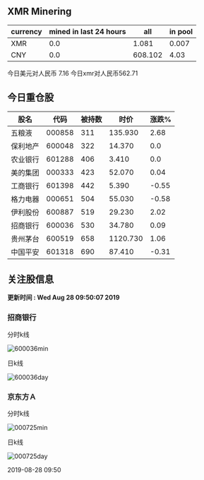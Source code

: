 ## XMR Minering

|currency|mined in last 24 hours|all|in pool|
|---|---|---|---|
|XMR|0.0|1.081|0.007|
|CNY|0.0|608.102|4.03|

今日美元对人民币 7.16	今日xmr对人民币562.71


## 今日重仓股 

|股名|代码|被持数|时价|涨跌%|
|---|---|---|---|---|
|五粮液|000858|311|135.930|2.68|
|保利地产|600048|322|14.370|0.0|
|农业银行|601288|406|3.410|0.0|
|美的集团|000333|423|52.070|0.04|
|工商银行|601398|442|5.390|-0.55|
|格力电器|000651|504|55.030|-0.58|
|伊利股份|600887|519|29.230|2.02|
|招商银行|600036|530|34.780|0.09|
|贵州茅台|600519|658|1120.730|1.06|
|中国平安|601318|690|87.410|-0.31|

## 关注股信息
**更新时间 : Wed Aug 28 09:50:07 2019**
### 招商银行 
分时k线

![600036min](http://image.sinajs.cn/newchart/min/n/sh600036.gif)

日k线

![600036day](http://image.sinajs.cn/newchart/daily/n/sh600036.gif)

### 京东方Ａ 
分时k线

![000725min](http://image.sinajs.cn/newchart/min/n/sz000725.gif)

日k线

![000725day](http://image.sinajs.cn/newchart/daily/n/sz000725.gif)

2019-08-28 09:50